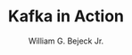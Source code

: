 ---
title: "Kafka in Action"
type: "book"
author: "William G. Bejeck Jr."
url: "https://www.manning.com/books/kafka-in-action"
description: "Kafka in Action teaches you to build real-time data pipelines and stream processing applications using the Kafka platform. You'll learn Kafka's core concepts through relevant examples and hands-on exercises."
---